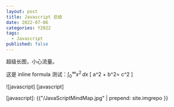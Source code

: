 ```yaml
---
layout: post
title: Javascript 总结
date: 2022-07-06
categories: Y2022
tags:
  - Javascript
published: false
---
```


超级长图，小心流量。

<!-- excerpt -->

这是 inline formula 测试：$\displaystyle \int_0^\infty x^2 \, dx$
\[
a^2 + b^2= c^2
\]

![javascript] [javascript]

[javascript]: {{"/JavaScriptMindMap.jpg" | prepend: site.imgrepo }}
